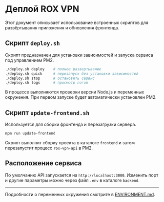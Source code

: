 # Деплой ROX VPN

Этот документ описывает использование встроенных скриптов для развёртывания приложения и обновления фронтенда.

## Скрипт `deploy.sh`

Скрипт предназначен для установки зависимостей и запуска сервиса под управлением PM2.

```bash
./deploy.sh deploy    # полное развертывание
./deploy.sh quick     # перезапуск без установки зависимостей
./deploy.sh stop      # остановить сервис
./deploy.sh logs      # просмотр логов
```

В процессе выполняются проверки версии Node.js и переменных окружения. При первом запуске будет автоматически установлен PM2.

## Скрипт `update-frontend.sh`

Используется для сборки фронтенда и перезагрузки сервера.

```bash
npm run update-frontend
```

Скрипт выполнит сборку проекта в каталоге `frontend` и затем перезапустит процесс `rox-vpn-api` в PM2.

## Расположение сервиса

По умолчанию API запускается на `http://localhost:3000`. Изменить порт и другие параметры можно через файл `.env` в каталоге `backend`.

---

Подробности о переменных окружения смотрите в [ENVIRONMENT.md](ENVIRONMENT.md).
